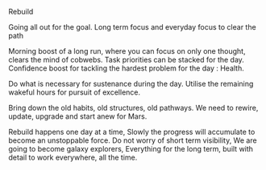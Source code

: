Rebuild

Going all out for the goal. 
Long term focus and everyday focus to clear the path

Morning boost of a long run, where you can focus on only one thought, clears the mind of cobwebs. Task priorities can be stacked for the day. Confidence boost for tackling the hardest problem for the day : Health.

Do what is necessary for sustenance during the day.
Utilise the remaining wakeful hours for pursuit of excellence.

Bring down the old habits, old structures, old pathways.
We need to rewire, update, upgrade and start anew for Mars.

Rebuild happens one day at a time, 
Slowly the progress will accumulate to become an unstoppable force. Do not worry of short term visibility, We are going to become galaxy explorers, Everything for the long term, built with detail to work everywhere, all the time.
